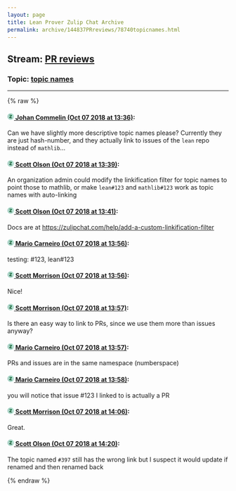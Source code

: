 ```yaml
---
layout: page
title: Lean Prover Zulip Chat Archive 
permalink: archive/144837PRreviews/78740topicnames.html
---
```


## Stream: [PR reviews](index.html)
### Topic: [topic names](78740topicnames.html)

---


{% raw %}
#### [![Click to go to Zulip](../../assets/img/zulip2.png) Johan Commelin (Oct 07 2018 at 13:36)](https://leanprover.zulipchat.com/#narrow/stream/144837-PR%20reviews/topic/topic%20names/near/135349506):
Can we have slightly more descriptive topic names please? Currently they are just hash-number, and they actually link to issues of the `lean` repo instead of `mathlib`...

#### [![Click to go to Zulip](../../assets/img/zulip2.png) Scott Olson (Oct 07 2018 at 13:39)](https://leanprover.zulipchat.com/#narrow/stream/144837-PR%20reviews/topic/topic%20names/near/135349565):
An organization admin could modify the linkification filter for topic names to point those to mathlib, or make `lean#123` and `mathlib#123` work as topic names with auto-linking

#### [![Click to go to Zulip](../../assets/img/zulip2.png) Scott Olson (Oct 07 2018 at 13:41)](https://leanprover.zulipchat.com/#narrow/stream/144837-PR%20reviews/topic/topic%20names/near/135349637):
Docs are at https://zulipchat.com/help/add-a-custom-linkification-filter

#### [![Click to go to Zulip](../../assets/img/zulip2.png) Mario Carneiro (Oct 07 2018 at 13:56)](https://leanprover.zulipchat.com/#narrow/stream/144837-PR%20reviews/topic/topic%20names/near/135350028):
testing: #123, lean#123

#### [![Click to go to Zulip](../../assets/img/zulip2.png) Scott Morrison (Oct 07 2018 at 13:56)](https://leanprover.zulipchat.com/#narrow/stream/144837-PR%20reviews/topic/topic%20names/near/135350065):
Nice!

#### [![Click to go to Zulip](../../assets/img/zulip2.png) Scott Morrison (Oct 07 2018 at 13:57)](https://leanprover.zulipchat.com/#narrow/stream/144837-PR%20reviews/topic/topic%20names/near/135350070):
Is there an easy way to link to PRs, since we use them more than issues anyway?

#### [![Click to go to Zulip](../../assets/img/zulip2.png) Mario Carneiro (Oct 07 2018 at 13:57)](https://leanprover.zulipchat.com/#narrow/stream/144837-PR%20reviews/topic/topic%20names/near/135350074):
PRs and issues are in the same namespace (numberspace)

#### [![Click to go to Zulip](../../assets/img/zulip2.png) Mario Carneiro (Oct 07 2018 at 13:58)](https://leanprover.zulipchat.com/#narrow/stream/144837-PR%20reviews/topic/topic%20names/near/135350114):
you will notice that issue #123 I linked to is actually a PR

#### [![Click to go to Zulip](../../assets/img/zulip2.png) Scott Morrison (Oct 07 2018 at 14:06)](https://leanprover.zulipchat.com/#narrow/stream/144837-PR%20reviews/topic/topic%20names/near/135350333):
Great.

#### [![Click to go to Zulip](../../assets/img/zulip2.png) Scott Olson (Oct 07 2018 at 14:20)](https://leanprover.zulipchat.com/#narrow/stream/144837-PR%20reviews/topic/topic%20names/near/135350692):
The topic named `#397` still has the wrong link but I suspect it would update if renamed and then renamed back


{% endraw %}
